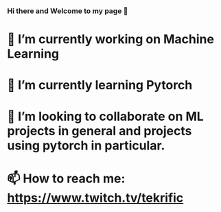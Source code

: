 ### Hi there and Welcome to my page 👋

 # 🔭 I’m currently working on Machine Learning
 # 🌱 I’m currently learning Pytorch
 # 👯 I’m looking to collaborate on ML projects in general and projects using pytorch in particular.
 # 📫 How to reach me: https://www.twitch.tv/tekrific
 
